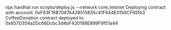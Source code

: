  npx hardhat run scripts/deploy.js --network core_testnet
Deploying contract with account: 0xF63F16B7067A428515835c41F644E0159CF95fb3
CoffeeDonation contract deployed to: 0x657D354a2Dc66Dcbc3d4bF420188E899F9f51a44